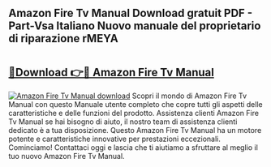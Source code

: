 ## Amazon Fire Tv Manual Download gratuit PDF - Part-Vsa Italiano Nuovo manuale del proprietario di riparazione rMEYA

# <h2><a href="http://dfc3sk.blite.top/?on=Amazon+Fire+Tv+Manual">🔗Download 👉🔴 Amazon Fire Tv Manual</a></h2>

[![Amazon Fire Tv Manual download](https://i.imgur.com/lujVjoI.png)](http://dfc3sk.blite.top/?on=Amazon+Fire+Tv+Manual)
Scopri il mondo di Amazon Fire Tv Manual con questo Manuale utente completo che copre tutti gli aspetti delle caratteristiche e delle funzioni del prodotto. Assistenza clienti Amazon Fire Tv Manual se hai bisogno di aiuto, il nostro team di assistenza clienti dedicato è a tua disposizione. Questo Amazon Fire Tv Manual ha un motore potente e caratteristiche innovative per prestazioni eccezionali. Cominciamo! Contattaci oggi e lascia che ti aiutiamo a sfruttare al meglio il tuo nuovo Amazon Fire Tv Manual.
